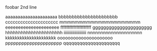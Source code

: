 foobar
2nd line




aaaaaaaaaaaaaaaaaaaaa
bbbbbbbbbbbbbbbbbbbbbb
ccccccccccccccccccccc
mmmmmmmmmmmmmmmmmmmmm
eeeeeeeeeeeeeeeeeeeee
fffffffffffffffffffff
gggggggggggggggggggggg
hhhhhhhhhhhhhhhhhhhhhh
iiiiiiiiiiiiiiiiiiiii
nnnnnnnnnnnnnnnnnnnnn
kkkkkkkkkkkkkkkkkkkkk
ooooooooooooooooooooo
ppppppppppppppppppppp
qqqqqqqqqqqqqqqqqqqqq




